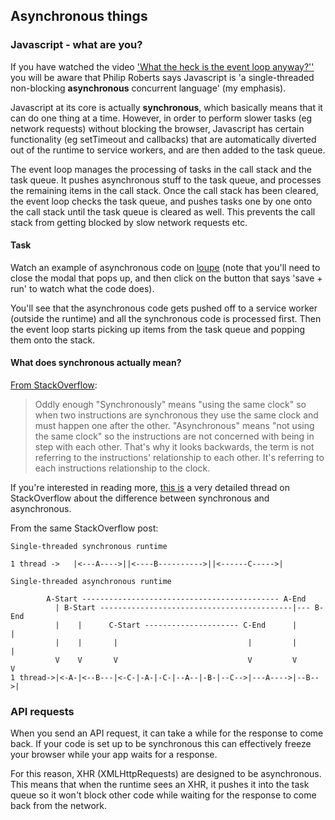 ## Asynchronous things

### Javascript - what are you?
If you have watched the video ['What the heck is the event loop anyway?''](https://www.youtube.com/watch?v=8aGhZQkoFbQ&t) you will be aware that Philip Roberts says Javascript is 'a single-threaded non-blocking **asynchronous** concurrent language' (my emphasis).  

Javascript at its core is actually **synchronous**, which basically means that it can do one thing at a time. However, in order to perform slower tasks (eg network requests) without blocking the browser, Javascript has certain functionality (eg setTimeout and callbacks) that are automatically diverted out of the runtime to service workers, and are then added to the task queue.

The event loop manages the processing of tasks in the call stack and the task queue. It pushes asynchronous stuff to the task queue, and processes the remaining items in the call stack. Once the call stack has been cleared, the event loop checks the task queue, and pushes tasks one by one onto the call stack until the task queue is cleared as well. This prevents the call stack from getting blocked by slow network requests etc.  

#### Task
Watch an example of asynchronous code on [loupe](http://latentflip.com/loupe/?code=Ly9zeW5jaHJvbm91cyBjb2RlClsxLDIsMyw0XS5mb3JFYWNoKGZ1bmN0aW9uKGkpIHsKICAgIGNvbnNvbGUubG9nKGkpOwp9KTsKCi8vYXN5bmNocm9ub3VzIGNvZGUKZnVuY3Rpb24gYXN5bmNGb3JFYWNoKGFycmF5LCBjYikgewogICAgYXJyYXkuZm9yRWFjaChmdW5jdGlvbiAoKSB7CiAgICAgICAgc2V0VGltZW91dChjYiwgMCk7CiAgICB9KTsKfQoKYXN5bmNGb3JFYWNoKFsxLDIsMyw0XSwgZnVuY3Rpb24oaSkgewogICAgY29uc29sZS5sb2coaSkKfSk7CgovL3N5bmNocm9ub3VzIGNvZGUKWzEsMiwzLDRdLmZvckVhY2goZnVuY3Rpb24oaSkgewogICAgY29uc29sZS5sb2coaSk7Cn0pOw%3D%3D!!!PGJ1dHRvbj5DbGljayBtZSE8L2J1dHRvbj4%3D) (note that you'll need to close the modal that pops up, and then click on the button that says 'save + run' to watch what the code does).   

You'll see that the asynchronous code gets pushed off to a service worker (outside the runtime) and all the synchronous code is processed first. Then the event loop starts picking up items from the task queue and popping them onto the stack.

#### What does synchronous actually mean?
[From StackOverflow](http://stackoverflow.com/questions/748175/asynchronous-vs-synchronous-execution-what-does-it-really-mean):
>Oddly enough "Synchronously" means "using the same clock" so when two instructions are synchronous they use the same clock and must happen one after the other. "Asynchronous" means "not using the same clock" so the instructions are not concerned with being in step with each other. That's why it looks backwards, the term is not referring to the instructions' relationship to each other. It's referring to each instructions relationship to the clock.

If you're interested in reading more, [this is](http://stackoverflow.com/questions/748175/asynchronous-vs-synchronous-execution-what-does-it-really-mean) a very detailed thread on StackOverflow about the difference between synchronous and asynchronous.  

From the same StackOverflow post:
```
Single-threaded synchronous runtime  

1 thread ->   |<---A---->||<----B---------->||<------C----->|

Single-threaded asynchronous runtime  

        A-Start -------------------------------------------- A-End   
          | B-Start -------------------------------------------|--- B-End   
          |    |      C-Start --------------------- C-End      |      |   
          |    |       |                             |         |      |
          V    V       V                             V         V      V      
1 thread->|<-A-|<--B---|<-C-|-A-|-C-|--A--|-B-|--C-->|---A---->|--B-->|
```

### API requests
When you send an API request, it can take a while for the response to come back. If your code is set up to be synchronous this can effectively freeze your browser while your app waits for a response.

For this reason, XHR (XMLHttpRequests) are designed to be asynchronous. This means that when the runtime sees an XHR, it pushes it into the task queue so it won't block other code while waiting for the response to come back from the network.
